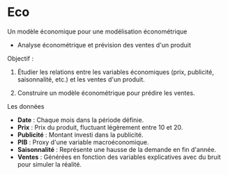 # Eco

Un modèle économique pour une modélisation économétrique 

* Analyse économétrique et prévision des ventes d'un produit

Objectif :

1. Étudier les relations entre les variables économiques (prix, publicité, saisonnalité, etc.) et les ventes d'un produit.

2. Construire un modèle économétrique pour prédire les ventes. 

Les données
* **Date** : Chaque mois dans la période définie.
* **Prix** : Prix du produit, fluctuant légèrement entre 10 et 20.
* **Publicité** : Montant investi dans la publicité.
* **PIB** : Proxy d'une variable macroéconomique.
* **Saisonnalité** : Représente une hausse de la demande en fin d'année.
* **Ventes** : Générées en fonction des variables explicatives avec du bruit pour simuler la réalité.
